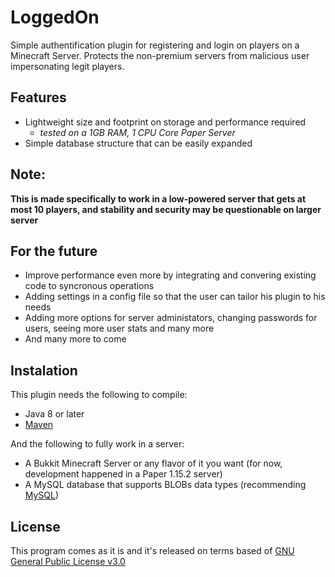 # LoggedOn

  Simple authentification plugin for registering and login on players on a Minecraft Server. Protects the non-premium servers from malicious user impersonating legit players.
 
## Features

- Lightweight size and footprint on storage and performance required 
	- *tested on a 1GB RAM, 1 CPU Core Paper Server*	
- Simple database structure that can be easily expanded
	
## Note:
**This is made specifically to work in a low-powered server that gets at most 10 players, and stability and security may be questionable on larger server**
	
## For the future
* Improve performance even more by integrating and convering existing code to syncronous operations
* Adding settings in a config file so that the user can tailor his plugin to his needs
* Adding more options for server administators, changing passwords for users, seeing more user stats and many more
* And many more to come

## Instalation

This plugin needs the following to compile:
  * Java 8 or later
  * [Maven](https://maven.apache.org/download.cgi)
  
And the following to fully work in a server:
  * A Bukkit Minecraft Server or any flavor of it you want (for now, development happened in a Paper 1.15.2 server)
  * A MySQL database that supports BLOBs data types (recommending [MySQL](https://dev.mysql.com/downloads/mysql/))  

## License
This program comes as it is and it's released on terms based of [GNU General Public License v3.0](https://choosealicense.com/licenses/gpl-3.0/) 
